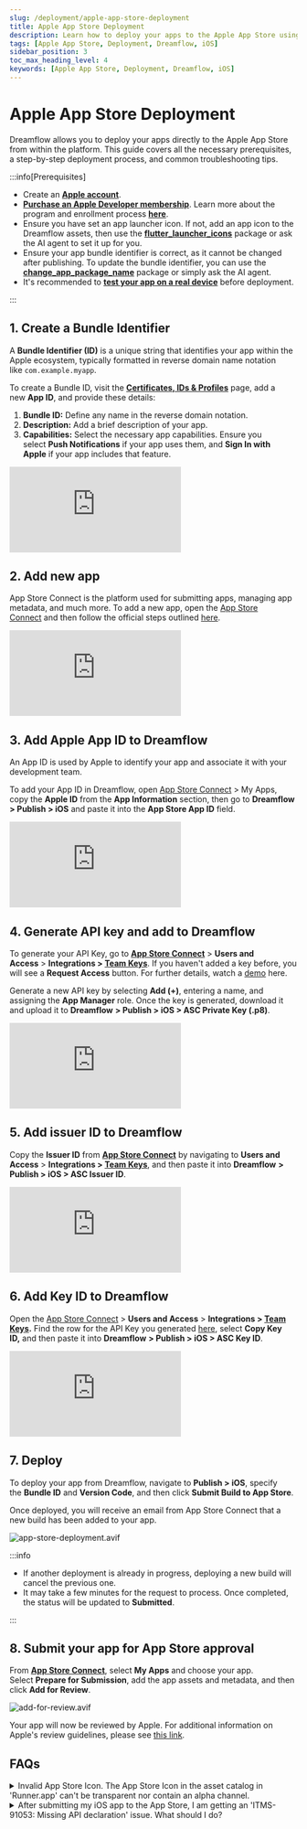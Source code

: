 ```yaml
---
slug: /deployment/apple-app-store-deployment
title: Apple App Store Deployment
description: Learn how to deploy your apps to the Apple App Store using Dreamflow.
tags: [Apple App Store, Deployment, Dreamflow, iOS]
sidebar_position: 3
toc_max_heading_level: 4
keywords: [Apple App Store, Deployment, Dreamflow, iOS]
---
```


# Apple App Store Deployment

Dreamflow allows you to deploy your apps directly to the Apple App Store from within the platform. This guide covers all the necessary prerequisites, a step-by-step deployment process, and common troubleshooting tips.

:::info[Prerequisites]

- Create an [**Apple account**](https://appleid.apple.com/account?appId=632&returnUrl=https%3A//developer.apple.com/account/).
- [**Purchase an Apple Developer membership**](https://developer.apple.com/programs/enroll/). Learn more about the program and enrollment process [**here**](https://developer.apple.com/programs/).
- Ensure you have set an app launcher icon. If not, add an app icon to the Dreamflow assets, then use the [**flutter_launcher_icons**](https://pub.dev/packages/flutter_launcher_icons) package or ask the AI agent to set it up for you.
- Ensure your app bundle identifier is correct, as it cannot be changed after publishing. To update the bundle identifier, you can use the [**change_app_package_name**](https://pub.dev/packages/change_app_package_name) package or simply ask the AI agent.
- It's recommended to [**test your app on a real device**](../test/test-on-mobile-device.md) before deployment.

:::

## 1. Create a Bundle Identifier

A **Bundle Identifier (ID)** is a unique string that identifies your app within the Apple ecosystem, typically formatted in reverse domain name notation like `com.example.myapp`.

To create a Bundle ID, visit the [**Certificates, IDs & Profiles**](https://developer.apple.com/account/resources/identifiers/list) page, add a new **App ID**, and provide these details:

1. **Bundle ID:** Define any name in the reverse domain notation.
2. **Description:** Add a brief description of your app.
3. **Capabilities:** Select the necessary app capabilities. Ensure you select **Push Notifications** if your app uses them, and **Sign In with Apple** if your app includes that feature.

<div style={{
    position: 'relative',
    paddingBottom: 'calc(52.67989417989418% + 41px)', // Keeps the aspect ratio and additional padding
    height: 0,
    width: '100%'}}>
    <iframe 
        src="https://demo.arcade.software/wwXpmj4dWdkSmWizMORd?embed&show_copy_link=true"
        title=""
        style={{
            position: 'absolute',
            top: 0,
            left: 0,
            width: '100%',
            height: '100%',
            colorScheme: 'light'
        }}
        frameborder="0"
        loading="lazy"
        webkitAllowFullScreen
        mozAllowFullScreen
        allowFullScreen
        allow="clipboard-write">
    </iframe>
</div>
<p></p>

## 2. Add new app

App Store Connect is the platform used for submitting apps, managing app metadata, and much more. To add a new app, open the [App Store Connect](https://appstoreconnect.apple.com/) and then follow the official steps outlined [here](https://developer.apple.com/help/app-store-connect/create-an-app-record/add-a-new-app).

<div style={{
    position: 'relative',
    paddingBottom: 'calc(50.67989417989418% + 41px)', // Keeps the aspect ratio and additional padding
    height: 0,
    width: '100%'}}>
    <iframe 
        src="https://demo.arcade.software/En7WfaghJEomWPuNzwaq?embed&show_copy_link=true"
        title=""
        style={{
            position: 'absolute',
            top: 0,
            left: 0,
            width: '100%',
            height: '100%',
            colorScheme: 'light'
        }}
        frameborder="0"
        loading="lazy"
        webkitAllowFullScreen
        mozAllowFullScreen
        allowFullScreen
        allow="clipboard-write">
    </iframe>
</div>
<p></p>

## 3. Add Apple App ID to Dreamflow

An App ID is used by Apple to identify your app and associate it with your development team.

To add your App ID in Dreamflow, open [App Store Connect](https://appstoreconnect.apple.com/) > My Apps, copy the **Apple ID** from the **App Information** section, then go to **Dreamflow > Publish > iOS** and paste it into the **App Store App ID** field.

<div style={{
    position: 'relative',
    paddingBottom: 'calc(50.67989417989418% + 41px)', // Keeps the aspect ratio and additional padding
    height: 0,
    width: '100%'}}>
    <iframe 
        src="https://demo.arcade.software/A4dmkvttUV5um4d7zR1y?embed&show_copy_link=true"
        title=""
        style={{
            position: 'absolute',
            top: 0,
            left: 0,
            width: '100%',
            height: '100%',
            colorScheme: 'light'
        }}
        frameborder="0"
        loading="lazy"
        webkitAllowFullScreen
        mozAllowFullScreen
        allowFullScreen
        allow="clipboard-write">
    </iframe>
</div>
<p></p>

## 4. Generate API key and add to Dreamflow

To generate your API Key, go to [**App Store Connect**](https://appstoreconnect.apple.com/) > **Users and Access** > **Integrations > [Team Keys](https://appstoreconnect.apple.com/access/integrations/api)**. If you haven't added a key before, you will see a **Request Access** button. For further details, watch a [demo](https://youtu.be/L2BpgVog4so?si=yS9r_PBeORgd6Uhp&t=240) here.

Generate a new API key by selecting **Add (+)**, entering a name, and assigning the **App Manager** role. Once the key is generated, download it and upload it to **Dreamflow** **> Publish > iOS > ASC Private Key (.p8)**.

<div style={{
    position: 'relative',
    paddingBottom: 'calc(50.67989417989418% + 41px)', // Keeps the aspect ratio and additional padding
    height: 0,
    width: '100%'}}>
    <iframe 
        src="https://demo.arcade.software/1NjbxSUW1IPpYHiVoiNK?embed&show_copy_link=true"
        title=""
        style={{
            position: 'absolute',
            top: 0,
            left: 0,
            width: '100%',
            height: '100%',
            colorScheme: 'light'
        }}
        frameborder="0"
        loading="lazy"
        webkitAllowFullScreen
        mozAllowFullScreen
        allowFullScreen
        allow="clipboard-write">
    </iframe>
</div>
<p></p>

## 5. Add issuer ID to Dreamflow

Copy the **Issuer ID** from [**App Store Connect**](https://appstoreconnect.apple.com/) by navigating to **Users and Access** > **Integrations > [Team Keys](https://appstoreconnect.apple.com/access/integrations/api)**, and then paste it into **Dreamflow** **> Publish > iOS > ASC Issuer ID**.


<div style={{
    position: 'relative',
    paddingBottom: 'calc(50.67989417989418% + 41px)', // Keeps the aspect ratio and additional padding
    height: 0,
    width: '100%'}}>
    <iframe 
        src="https://demo.arcade.software/thInLV2e3oSn0ZVY6bAV?embed&show_copy_link=true"
        title=""
        style={{
            position: 'absolute',
            top: 0,
            left: 0,
            width: '100%',
            height: '100%',
            colorScheme: 'light'
        }}
        frameborder="0"
        loading="lazy"
        webkitAllowFullScreen
        mozAllowFullScreen
        allowFullScreen
        allow="clipboard-write">
    </iframe>
</div>
<p></p>

## 6. Add Key ID to Dreamflow

Open the [App Store Connect](https://appstoreconnect.apple.com/) > **Users and Access** > **Integrations > [Team Keys](https://appstoreconnect.apple.com/access/integrations/api).** Find the row for the API Key you generated [here](#4-generate-api-key-and-add-to-dreamflow), select **Copy Key ID,** and then paste it into **Dreamflow** **> Publish > iOS > ASC Key ID**.


<div style={{
    position: 'relative',
    paddingBottom: 'calc(50.67989417989418% + 41px)', // Keeps the aspect ratio and additional padding
    height: 0,
    width: '100%'}}>
    <iframe 
        src="https://demo.arcade.software/cAgczPgrJSuirZJswsdn?embed&show_copy_link=true"
        title=""
        style={{
            position: 'absolute',
            top: 0,
            left: 0,
            width: '100%',
            height: '100%',
            colorScheme: 'light'
        }}
        frameborder="0"
        loading="lazy"
        webkitAllowFullScreen
        mozAllowFullScreen
        allowFullScreen
        allow="clipboard-write">
    </iframe>
</div>
<p></p>

## 7. Deploy

To deploy your app from Dreamflow, navigate to **Publish > iOS**, specify the **Bundle ID** and **Version Code**, and then click **Submit Build to App Store**.

Once deployed, you will receive an email from App Store Connect that a new build has been added to your app.

![app-store-deployment.avif](imgs/app-store-deployment.avif)


:::info

- If another deployment is already in progress, deploying a new build will cancel the previous one.
- It may take a few minutes for the request to process. Once completed, the status will be updated to **Submitted**.

:::

## 8. Submit your app for App Store approval

From [**App Store Connect**](https://appstoreconnect.apple.com/), select **My Apps** and choose your app. Select **Prepare for Submission**, add the app assets and metadata, and then click **Add for Review**.

![add-for-review.avif](imgs/add-for-review.avif)

Your app will now be reviewed by Apple. For additional information on Apple's review guidelines, please see [this link](https://developer.apple.com/app-store/review/guidelines/).

## FAQs


<details>
<summary>
Invalid App Store Icon. The App Store Icon in the asset catalog in 'Runner.app' can't be transparent nor contain an alpha channel.
</summary>
<p>
You need to update your App Launcher Icon (under Settings & Integrations --> General) with an image that isn't transparent and/or doesn't contain an alpha channel.
</p>
</details>

<details>
<summary>
After submitting my iOS app to the App Store, I am getting an 'ITMS-91053: Missing API declaration' issue. What should I do?
</summary>
<p>
Apple requires that apps using certain APIs have a Privacy Manifest file that declares the [**reason for using the API**](https://developer.apple.com/documentation/bundleresources/privacy_manifest_files/describing_use_of_required_reason_api). Apple will begin requiring this file for App Store approval on May 1, 2024.

Most packages that FlutterFlow uses already have a Privacy Manifest created by the package author or FlutterFlow team. However, there may be some cases where packages don't have the necessary privacy manifest needed.

Similarly, if you have written custom code that calls these APIs directly or uses a package that calls the APIs, you must ensure that your app has the required manifest file.

Here are the steps you can take to resolve this issue:

1. See if the custom package you use is listed [**here**](https://developer.apple.com/support/third-party-SDK-requirements/); ensure to use the latest version if you are using any of these.
2. If unsure which package is using protected APIs, you may be able to use a tool like [this](https://github.com/crasowas/app_store_required_privacy_manifest_analyser) to identify them. Once identified, update to the latest versions, as the package author may have addressed compliance issues.
    1. To verify, look into the package's changelog or source code for a `PrivacyInfo.privacy` file, which indicates compliance (examples [**here**](https://github.com/fluttercommunity/plus_plugins/blob/main/packages/share_plus/share_plus/ios/PrivacyInfo.xcprivacy) and [**here**](https://github.com/flutter/packages/blob/main/packages/url_launcher/url_launcher_ios/ios/Resources/PrivacyInfo.xcprivacy)).
    2. If the current package hasn’t resolved the issue, consider using an alternative package that complies, or contact the package's maintainer for a fix.
</p>
</details>